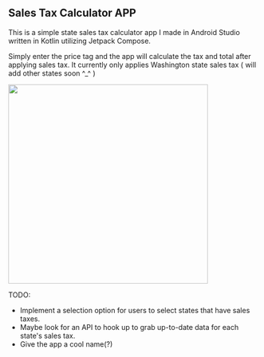 ## Sales Tax Calculator APP

This is a simple state sales tax calculator app I made in Android Studio written in Kotlin utilizing Jetpack Compose.

Simply enter the price tag and the app will calculate the tax and total after applying sales tax.
It currently only applies Washington state sales tax ( will add other states soon ^_^ )

<img src="https://github.com/mylifeisoofed/Sales-Tax-Calculator/assets/58831022/702cf340-3a93-4a53-8aad-d5e2fdabaf66" width="400">


TODO:
- Implement a selection option for users to select states that have sales taxes.
- Maybe look for an API to hook up to grab up-to-date data for each state's sales tax.
- Give the app a cool name(?)
